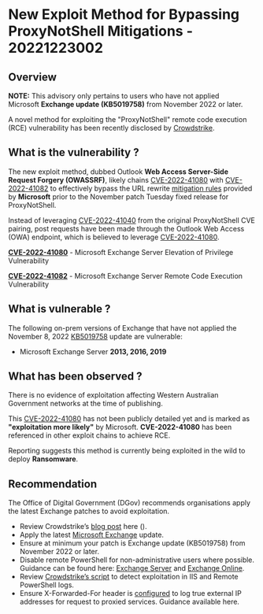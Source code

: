 # New Exploit Method for Bypassing ProxyNotShell Mitigations - 20221223002

## Overview
**NOTE:** This advisory only pertains to users who have not applied Microsoft **Exchange update (KB5019758)** from November 2022 or later.

A novel method for exploiting the "ProxyNotShell" remote code execution (RCE) vulnerability has been recently disclosed by [Crowdstrike](https://www.crowdstrike.com/blog/owassrf-exploit-analysis-and-recommendations/). 

## What is the vulnerability ?

The new exploit method, dubbed Outlook **Web Access Server-Side Request Forgery (OWASSRF)**, likely chains [CVE-2022-41080](https://msrc.microsoft.com/update-guide/en-US/vulnerability/CVE-2022-41080) with [CVE-2022-41082](https://msrc.microsoft.com/update-guide/vulnerability/CVE-2022-41082) to effectively bypass the URL rewrite [mitigation rules](https://msrc-blog.microsoft.com/2022/09/29/customer-guidance-for-reported-zero-day-vulnerabilities-in-microsoft-exchange-server/) provided by **Microsoft** prior to the November patch Tuesday fixed release for ProxyNotShell.

Instead of leveraging [CVE-2022-41040](https://msrc.microsoft.com/update-guide/vulnerability/CVE-2022-41040) from the original ProxyNotShell CVE pairing, post requests have been made through the Outlook Web Access (OWA) endpoint, which is believed to leverage [CVE-2022-41080](https://msrc.microsoft.com/update-guide/en-US/vulnerability/CVE-2022-41080). 

**[CVE-2022-41080](https://msrc.microsoft.com/update-guide/en-US/vulnerability/CVE-2022-41080)** - Microsoft Exchange Server Elevation of Privilege Vulnerability

**[CVE-2022-41082](https://msrc.microsoft.com/update-guide/vulnerability/CVE-2022-41082)** - Microsoft Exchange Server Remote Code Execution Vulnerability

## What is vulnerable ? 
The following on-prem versions of Exchange that have not applied the November 8, 2022 [KB5019758](https://support.microsoft.com/en-us/topic/description-of-the-security-update-for-microsoft-exchange-server-2019-2016-and-2013-november-8-2022-kb5019758-2b3b039b-68b9-4f35-9064-6b286f495b1d) update are vulnerable:

- Microsoft Exchange Server **2013, 2016, 2019**

## What has been observed ?

There is no evidence of exploitation affecting Western Australian Government networks at the time of publishing.

This [CVE-2022-41080](https://msrc.microsoft.com/update-guide/en-US/vulnerability/CVE-2022-41080) has not been publicly detailed yet and is marked as **"exploitation more likely"** by 
Microsoft. **CVE-2022-41080** has been referenced in other exploit chains to achieve RCE.

Reporting suggests this method is currently being exploited in the wild to deploy **Ransomware**.  

## Recommendation
The Office of Digital Government (DGov) recommends organisations apply the latest Exchange patches to avoid exploitation.

- Review Crowdstrike’s [blog post](https://www.crowdstrike.com/blog/owassrf-exploit-analysis-and-recommendations/)
here ().
- Apply the latest [Microsoft Exchange](https://msrc.microsoft.com/update-guide/deployments) update. 
- Ensure at minimum your patch is Exchange update (KB5019758) from November 2022 or later.
- Disable remote PowerShell for non-administrative users where possible. Guidance can be found here: [Exchange Server](https://learn.microsoft.com/en-us/powershell/exchange/control-remote-powershell-access-to-exchange-servers?view=exchange-ps&viewFallbackFrom=exchange-ps%22%20%5Cl%20%22use-the-exchange-management-shell-to-enable-or-disable-remote-powershell-access-for-a-user) and [Exchange Online](https://learn.microsoft.com/en-us/powershell/exchange/disable-access-to-exchange-online-powershell?view=exchange-ps).
- Review [Crowdstrike’s script](https://github.com/CrowdStrike/OWASSRF) to detect exploitation in IIS and Remote PowerShell logs.
- Ensure X-Forwarded-For header is [configured](https://techcommunity.microsoft.com/t5/iis-support-blog/how-to-use-x-forwarded-for-header-to-log-actual-client-ip/ba-p/873115) to log true external IP addresses for request to proxied services. Guidance available here.

